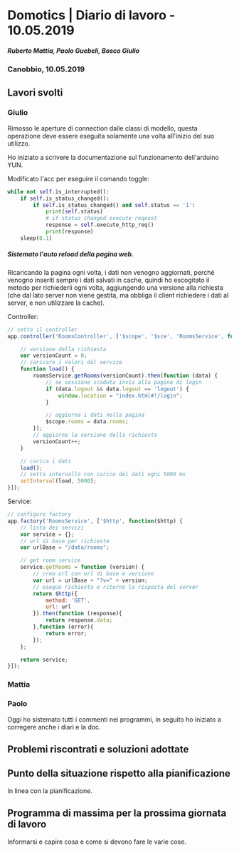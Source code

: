 # Domotics | Diario di lavoro - 10.05.2019

##### Ruberto Mattia, Paolo Guebeli, Bosco Giulio

### Canobbio, 10.05.2019

## Lavori svolti

### Giulio

Rimosso le aperture di connection dalle classi di modello, questa operazione deve essere eseguita
solamente una volta all'inizio del suo utilizzo.

Ho iniziato a scrivere la documentazione sul funzionamento dell'arduino YUN.

Modificato l'acc per eseguire il comando toggle:

```py
while not self.is_interrupted():
    if self.is_status_changed():
	    if self.is_status_changed() and self.status == '1':
			print(self.status)
	        # if status changed execute reqeust
	        response = self.execute_http_req()
		    print(response)
    sleep(0.1)
```

##### Sistemato l'auto reload della pagina web.

Ricaricando la pagina ogni volta, i dati non venogno aggiornati, perché venogno inseriti sempre i
dati salvati in cache, quindi ho escogitato il metodo per richiederli ogni volta, aggiungendo una
versione alla richiesta (che dal lato server non viene gestita, ma obbliga il client richiedere i
dati al server, e non utilizzare la cache).

Controller:

```js
// setto il controller
app.controller('RoomsController', ['$scope', '$sce', 'RoomsService', function ($scope, $sce, roomsService) {

    // versione della richiesta
	var versionCount = 0;
    // caricare i valori dal service
	function load() {
		roomsService.getRooms(versionCount).then(function (data) {
            // se sessione scaduta invia alla pagina di login
			if (data.logout && data.logout == 'logout') {
				window.location = "index.html#!/login";
			}

            // aggiorna i dati nella pagina
			$scope.rooms = data.rooms;
		});
        // aggiorna la versione della richiesta
		versionCount++;
	}

    // carica i dati
	load();
    // setta intervallo con carico dei dati ogni 5000 ms
	setInterval(load, 5000);
}]);
```

Service:

```js
// configuro factory
app.factory('RoomsService', ['$http', function($http) {
    // lista dei servizi
	var service = {};
    // url di base per richieste
	var urlBase = "/data/rooms";

    // get room service
	service.getRooms = function (version) {
        // creo url con url di base e versione
		var url = urlBase + "?v=" + version;
        // eseguo richiesta e ritorno la risposta del server
		return $http({
			method: 'GET',
			url: url
		}).then(function (response){
			return response.data;
		},function (error){
			return error;
		});
	};

	return service;
}]);
```

### Mattia

### Paolo

Oggi ho sistemato tutti i commenti nei programmi, in seguito ho iniziato a corregere anche i diari e la doc.


##  Problemi riscontrati e soluzioni adottate


##  Punto della situazione rispetto alla pianificazione
In linea con la pianificazione.


## Programma di massima per la prossima giornata di lavoro
Informarsi e capire cosa e come si devono fare le varie cose.
